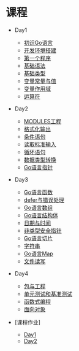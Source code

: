 # 课程

* Day1
  * [初识Go语言](./zh-cn/base/hello_go.md)
  * [开发环境搭建](./zh-cn/base/install.md)
  * [第一个程序](./zh-cn/base/hello_world.md)
  * [基础语法](./zh-cn/base/syntax.md)
  * [基础类型](./zh-cn/base/data_struct.md)
  * [变量常量与值](./zh-cn/base/var_value.md)
  * [变量作用域](./zh-cn/base/scope.md)
  * [运算符](./zh-cn/base/operate.md)
* Day2
  * [MODULES工程](./zh-cn/base/modules.md)
  * [格式化输出](./zh-cn/base/fmt_out.md)
  * [条件语句](./zh-cn/base/if.md)
  * [读取标准输入](./zh-cn/base/fmt_in.md)
  * [循环语句](./zh-cn/base/for.md)
  * [数据类型转换](./zh-cn/base/strconv.md)
  * [Go语言指针](./zh-cn/base/pointer.md)
* Day3
  * [Go语言函数](./zh-cn/base/func.md)
  * [defer与错误处理](./zh-cn/base/error.md)
  * [Go语言数组](./zh-cn/base/array.md)
  * [Go语言结构体](./zh-cn/base/struct.md)
  * [日期与时间](./zh-cn/base/time.md)
  * [非类型安全指针](./zh-cn/base/unsafe_pointer.md)
  * [Go语言切片](./zh-cn/base/slice.md)
  * [字符串](./zh-cn/base/string.md)
  * [Go语言Map](./zh-cn/base/map.md)
  * [文件读写](./zh-cn/base/string.md)
* Day4
  * [包与工程](./zh-cn/base/pkg.md)
  * [单元测试和基准测试](./zh-cn/base/func.md)
  * [函数式编程](./zh-cn/base/fp.md)
  * [面向对象](./zh-cn/base/oop.md)

* [课程作业]
  * [Day1](./day1/README.md)
  * [Day2](./day2/README.md)
